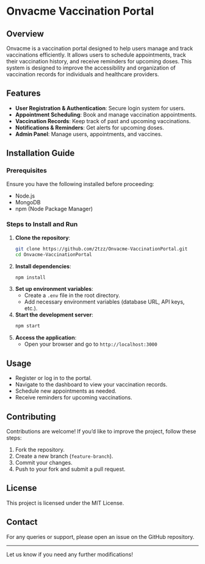 # Onvacme Vaccination Portal

## Overview
Onvacme is a vaccination portal designed to help users manage and track vaccinations efficiently. It allows users to schedule appointments, track their vaccination history, and receive reminders for upcoming doses. This system is designed to improve the accessibility and organization of vaccination records for individuals and healthcare providers.

## Features
- **User Registration & Authentication**: Secure login system for users.
- **Appointment Scheduling**: Book and manage vaccination appointments.
- **Vaccination Records**: Keep track of past and upcoming vaccinations.
- **Notifications & Reminders**: Get alerts for upcoming doses.
- **Admin Panel**: Manage users, appointments, and vaccines.

## Installation Guide
### Prerequisites
Ensure you have the following installed before proceeding:
- Node.js
- MongoDB
- npm (Node Package Manager)

### Steps to Install and Run
1. **Clone the repository**:
   ```sh
   git clone https://github.com/2tzz/Onvacme-VaccinationPortal.git
   cd Onvacme-VaccinationPortal
   ```
2. **Install dependencies**:
   ```sh
   npm install
   ```
3. **Set up environment variables**:
   - Create a `.env` file in the root directory.
   - Add necessary environment variables (database URL, API keys, etc.).
4. **Start the development server**:
   ```sh
   npm start
   ```
5. **Access the application**:
   - Open your browser and go to `http://localhost:3000`

## Usage
- Register or log in to the portal.
- Navigate to the dashboard to view your vaccination records.
- Schedule new appointments as needed.
- Receive reminders for upcoming vaccinations.

## Contributing
Contributions are welcome! If you’d like to improve the project, follow these steps:
1. Fork the repository.
2. Create a new branch (`feature-branch`).
3. Commit your changes.
4. Push to your fork and submit a pull request.

## License
This project is licensed under the MIT License.

## Contact
For any queries or support, please open an issue on the GitHub repository.

---

Let us know if you need any further modifications!

